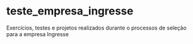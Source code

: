 # teste_empresa_ingresse
Exercícios, testes e projetos realizados durante o processos de seleção para a empresa Ingresse
